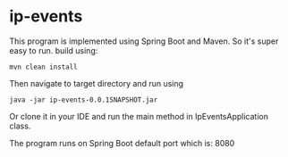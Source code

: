 # ip-events

This program is implemented using Spring Boot and Maven. So it's super easy to run.
build using:

```mvn clean install```

Then navigate to target directory and run using 

```java -jar ip-events-0.0.1SNAPSHOT.jar```

Or clone it in your IDE and run the main method in IpEventsApplication class.

The program runs on Spring Boot default port which is: 8080